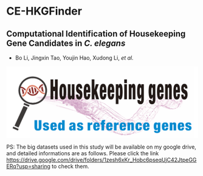 
# CE-HKGFinder

## Computational Identification of Housekeeping Gene Candidates in *C. elegans*  

- Bo Li, Jingxin Tao, Youjin Hao, Xudong Li, *et al.*

<img src = "Image/hkfinder.png" width = "800" align = "middle">

PS: The big datasets used in this study will be available on my google drive, and detailed informations are as follows. Please click the link 
<https://drive.google.com/drive/folders/1zesh6xKr_Hobc6pseqUjC42JtpeGGERq?usp=sharing> to check them. 